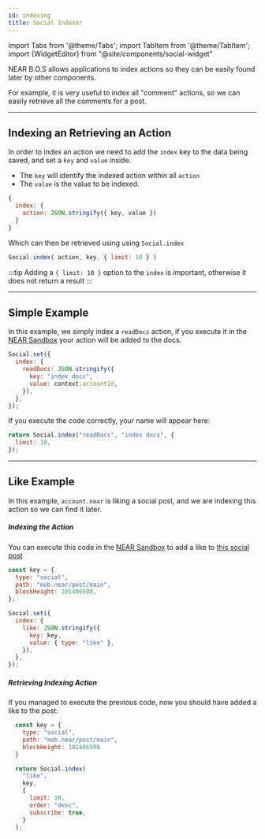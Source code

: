 ```yaml
---
id: indexing
title: Social Indexer
---
```

import Tabs from '@theme/Tabs';
import TabItem from '@theme/TabItem';
import {WidgetEditor} from "@site/components/social-widget"

NEAR B.O.S allows applications to index actions so they can be easily found later by other components.

For example, it is very useful to index all "comment" actions, so we can easily retrieve all the comments for a post.

---

## Indexing an Retrieving an Action 

In order to index an action we need to add the `index` key to the data being saved, and set a `key` and `value` inside.

- The `key` will identify the indexed action within all `action`
- The `value` is the value to be indexed.

```js
{
  index: {
    action: JSON.stringify({ key, value })
  }
}
```

Which can then be retrieved using using `Social.index`

```js
Social.index( action, key, { limit: 10 } )
```

:::tip
Adding a `{ limit: 10 }` option to the `index` is important, otherwise it does not return a result
:::

---

## Simple Example 

In this example, we simply index a `readDocs` action, if you execute it in the [NEAR Sandbox](https://near.org/sandbox) your action will be added to the docs.

```js
Social.set({
  index: {
    readDocs: JSON.stringify({
      key: "index docs",
      value: context.accountId,
    }),
  },
});
```

If you execute the code correctly, your name will appear here:

<WidgetEditor id='1' height="60px">

```js
return Social.index("readDocs", "index docs", {
  limit: 10,
});
```

</WidgetEditor>

---

## Like Example 

In this example, `account.near` is liking a social post, and we are indexing this action so we can find it later.

##### Indexing the Action

You can execute this code in the [NEAR Sandbox](https://near.org/sandbox) to add a like to [this social post](https://near.org/near/widget/PostPage?accountId=mob.near&blockHeight=101496508)

```js
const key = {
  type: "social",
  path: "mob.near/post/main",
  blockHeight: 101496508,
};

Social.set({
  index: {
    like: JSON.stringify({
      key: key,
      value: { type: "like" },
    }),
  },
});
```

##### Retrieving Indexing Action
If you managed to execute the previous code, now you should have added a like to the post:

<WidgetEditor id='2' height="190px">

```js
  const key = {
    type: "social",
    path: "mob.near/post/main",
    blockHeight: 101496508
  }

  return Social.index(
    "like",
    key,
    {
      limit: 10,
      order: "desc",
      subscribe: true,
    }
  );
```

</WidgetEditor>